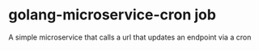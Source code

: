 # golang-microservice-cron job
A simple microservice that calls a url that updates an endpoint via a cron
